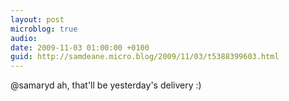 ```yaml
---
layout: post
microblog: true
audio: 
date: 2009-11-03 01:00:00 +0100
guid: http://samdeane.micro.blog/2009/11/03/t5388399603.html
---
```

@samaryd ah, that'll be yesterday's delivery :)
